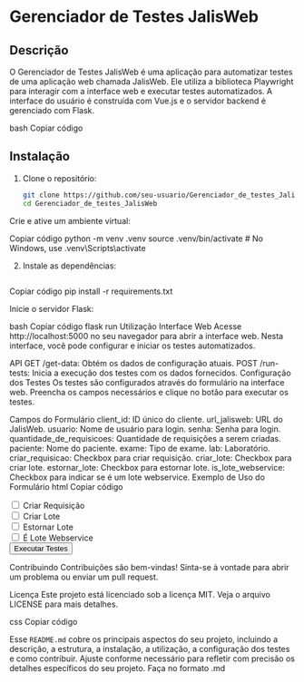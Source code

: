 # Gerenciador de Testes JalisWeb

## Descrição

O Gerenciador de Testes JalisWeb é uma aplicação para automatizar testes de uma aplicação web chamada JalisWeb. Ele utiliza a biblioteca Playwright para interagir com a interface web e executar testes automatizados. A interface do usuário é construída com Vue.js e o servidor backend é gerenciado com Flask.

bash
Copiar código

## Instalação

1. Clone o repositório:

   ```bash
   git clone https://github.com/seu-usuario/Gerenciador_de_testes_JalisWeb.git
   cd Gerenciador_de_testes_JalisWeb
Crie e ative um ambiente virtual:

  Copiar código
  python -m venv .venv
  source .venv/bin/activate  # No Windows, use .venv\Scripts\activate

2. Instale as dependências:

   ```bash
  Copiar código
  pip install -r requirements.txt
  
Inicie o servidor Flask:

bash
Copiar código
flask run
Utilização
Interface Web
Acesse http://localhost:5000 no seu navegador para abrir a interface web. Nesta interface, você pode configurar e iniciar os testes automatizados.

API
GET /get-data: Obtém os dados de configuração atuais.
POST /run-tests: Inicia a execução dos testes com os dados fornecidos.
Configuração dos Testes
Os testes são configurados através do formulário na interface web. Preencha os campos necessários e clique no botão para executar os testes.

Campos do Formulário
client_id: ID único do cliente.
url_jalisweb: URL do JalisWeb.
usuario: Nome de usuário para login.
senha: Senha para login.
quantidade_de_requisicoes: Quantidade de requisições a serem criadas.
paciente: Nome do paciente.
exame: Tipo de exame.
lab: Laboratório.
criar_requisicao: Checkbox para criar requisição.
criar_lote: Checkbox para criar lote.
estornar_lote: Checkbox para estornar lote.
is_lote_webservice: Checkbox para indicar se é um lote webservice.
Exemplo de Uso do Formulário
html
Copiar código
<div id="app">
    <form @submit.prevent="submitForm">
        <!-- Outros campos do formulário -->
        <div class="form-group">
            <input class="checkbox" type="checkbox" v-model="form.criar_requisicao" id="criar_requisicao">
            <label for="criar_requisicao">Criar Requisição</label><br>
        </div>
        <div class="form-group">
            <input class="checkbox" type="checkbox" v-model="form.criar_lote" id="criar_lote">
            <label for="criar_lote">Criar Lote</label><br>
        </div>
        <div class="form-group">
            <input class="checkbox" type="checkbox" v-model="form.estornar_lote" id="estornar_lote">
            <label for="estornar_lote">Estornar Lote</label><br>
        </div>
        <div class="form-group">
            <input class="checkbox" type="checkbox" v-model="form.is_lote_webservice" id="is_lote_webservice">
            <label for="is_lote_webservice">É Lote Webservice</label><br>
        </div>
        <button type="submit">Executar Testes</button>
    </form>
</div>
Contribuindo
Contribuições são bem-vindas! Sinta-se à vontade para abrir um problema ou enviar um pull request.

Licença
Este projeto está licenciado sob a licença MIT. Veja o arquivo LICENSE para mais detalhes.

css
Copiar código

Esse `README.md` cobre os principais aspectos do seu projeto, incluindo a descrição, a estrutura, a instalação, a utilização, a configuração dos testes e como contribuir. Ajuste conforme necessário para refletir com precisão os detalhes específicos do seu projeto.
Faça no formato .md
